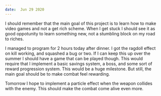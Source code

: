 ```yaml
---
date:  Jun 29 2020
---
```

I should remember that the main goal of this project is to learn how to make video games and not a get rich scheme. When I get stuck I should see it as good oppotunity to learn something new, not a stumbling block on my road to riches.

I managed to program for 2 hours today after dinner. I got the ragdoll effect on kill working, and squashed a bug or two. If I can keep this up over the summer I should have a game that can be played though. This would require that I implement a basic savings system, a boss, and some sort of reward progression system. This would be a huge milestone. But still, the main goal should be to make combat feel rewarding.

Tomorrow I hope to implement a particle effect when the weapon collides with the enemy. This should make the combat come alive even more. 